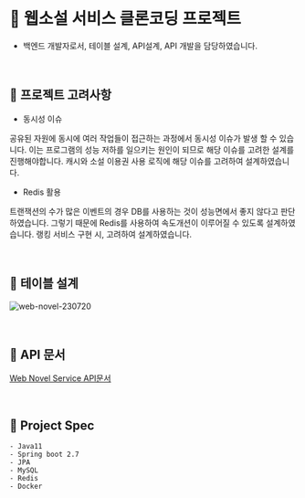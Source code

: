# 📔 웹소설 서비스 클론코딩 프로젝트

- 백엔드 개발자로서, 테이블 설계, API설계, API 개발을 담당하였습니다.
<br>

## 📌 프로젝트 고려사항

- 동시성 이슈

 공유된 자원에 동시에 여러 작업들이 접근하는 과정에서 동시성 이슈가 발생 할 수 있습니다. 이는 프로그램의 성능 저하를 일으키는 원인이 되므로 해당 이슈를 고려한 설계를 진행해야합니다. 캐시와 소설 이용권 사용 로직에 해당 이슈를 고려하여 설계하였습니다.

- Redis 활용

 트랜잭션의 수가 많은 이벤트의 경우 DB를 사용하는 것이 성능면에서 좋지 않다고 판단하였습니다. 그렇기 때문에 Redis를 사용하여 속도개션이 이루어질 수 있도록 설계하였습니다. 랭킹 서비스 구현 시, 고려하여 설계하였습니다.

<br>

## 📌 테이블 설계
![web-novel-230720](https://github.com/sonb9615/web-novel/assets/50348496/2c167935-c428-47f3-8ad1-f3d57a067392)

<br>

## 📌 API 문서
[Web Novel Service API문서](https://www.notion.so/rini--/bdaa86b7ef6e42baa966abb2c6c239b3?v=18c0010bc5bb4cfab50d6c7038a3caa5&pvs=4)

<br>

## 📌 Project Spec
    - Java11
    - Spring boot 2.7
    - JPA
    - MySQL
    - Redis
    - Docker

    

